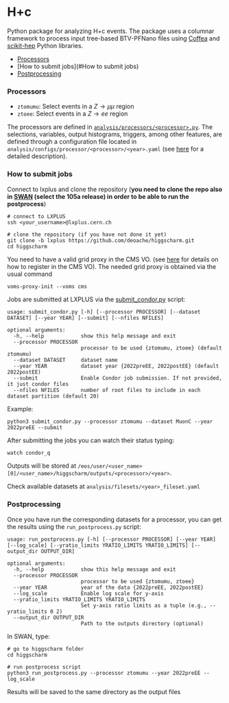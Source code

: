 # H+c

Python package for analyzing H+c events. The package uses a columnar framework to process input tree-based BTV-PFNano files using [Coffea](https://coffeateam.github.io/coffea/) and [scikit-hep](https://scikit-hep.org) Python libraries.

- [Processors](#Processors)
- [How to submit jobs](#How to submit jobs)
- [Postprocessing](#Postprocessing)

### Processors

* `ztomumu`: Select events in a $Z\rightarrow \mu \mu$ region
* `ztoee`: Select events in a $Z\rightarrow ee$ region

The processors are defined in [`analysis/processors/<processor>.py`](https://github.com/deoache/higgscharm/tree/lxplus/analysis/processors). The selections, variables, output histograms, triggers, among other features, are defined through a configuration file located in `analysis/configs/processor/<processor>/<year>.yaml` (see [here](https://github.com/deoache/higgscharm/blob/lxplus/analysis/configs/README.md) for a detailed description). 


### How to submit jobs

Connect to lxplus and clone the repository (**you need to clone the repo also in [SWAN](https://swan-k8s.cern.ch/hub/spawn) (select the 105a release) in order to be able to run the postprocess**)
```
# connect to LXPLUS
ssh <your_username>@lxplus.cern.ch

# clone the repository (if you have not done it yet)
git clone -b lxplus https://github.com/deoache/higgscharm.git
cd higgscharm
```
You need to have a valid grid proxy in the CMS VO. (see [here](https://twiki.cern.ch/twiki/bin/view/CMSPublic/SWGuideLcgAccess) for details on how to register in the CMS VO). The needed grid proxy is obtained via the usual command
```
voms-proxy-init --voms cms
```
Jobs are submitted at LXPLUS via the [submit_condor.py](https://github.com/deoache/higgscharm/blob/T2B/submit_condor.py) script:
```
usage: submit_condor.py [-h] [--processor PROCESSOR] [--dataset DATASET] [--year YEAR] [--submit] [--nfiles NFILES]

optional arguments:
  -h, --help            show this help message and exit
  --processor PROCESSOR
                        processor to be used {ztomumu, ztoee} (default ztomumu)
  --dataset DATASET     dataset name
  --year YEAR           dataset year {2022preEE, 2022postEE} (default 2022postEE)
  --submit              Enable Condor job submission. If not provided, it just condor files 
  --nfiles NFILES       number of root files to include in each dataset partition (default 20)
```
Example:
```
python3 submit_condor.py --processor ztomumu --dataset MuonC --year 2022preEE --submit
``` 
After submitting the jobs you can watch their status typing:
```bash
watch condor_q
```
Outputs will be stored at `/eos/user/<user_name>[0]/<user_name>/higgscharm/outputs/<processor>/<year>`. 

Check available datasets at `analysis/filesets/<year>_fileset.yaml`

### Postprocessing

Once you have run the corresponding datasets for a processor, you can get the results using the `run_postprocess.py` script:
```
usage: run_postprocess.py [-h] [--processor PROCESSOR] [--year YEAR] [--log_scale] [--yratio_limits YRATIO_LIMITS YRATIO_LIMITS] [--output_dir OUTPUT_DIR]

optional arguments:
  -h, --help            show this help message and exit
  --processor PROCESSOR
                        processor to be used {ztomumu, ztoee}
  --year YEAR           year of the data {2022preEE, 2022postEE}
  --log_scale           Enable log scale for y-axis
  --yratio_limits YRATIO_LIMITS YRATIO_LIMITS
                        Set y-axis ratio limits as a tuple (e.g., --yratio_limits 0 2)
  --output_dir OUTPUT_DIR
                        Path to the outputs directory (optional)
```
In SWAN, type: 
```
# go to higgscharm folder
cd higgscharm

# run postprocess script
python3 run_postprocess.py --processor ztomumu --year 2022preEE --log_scale
``` 
Results will be saved to the same directory as the output files